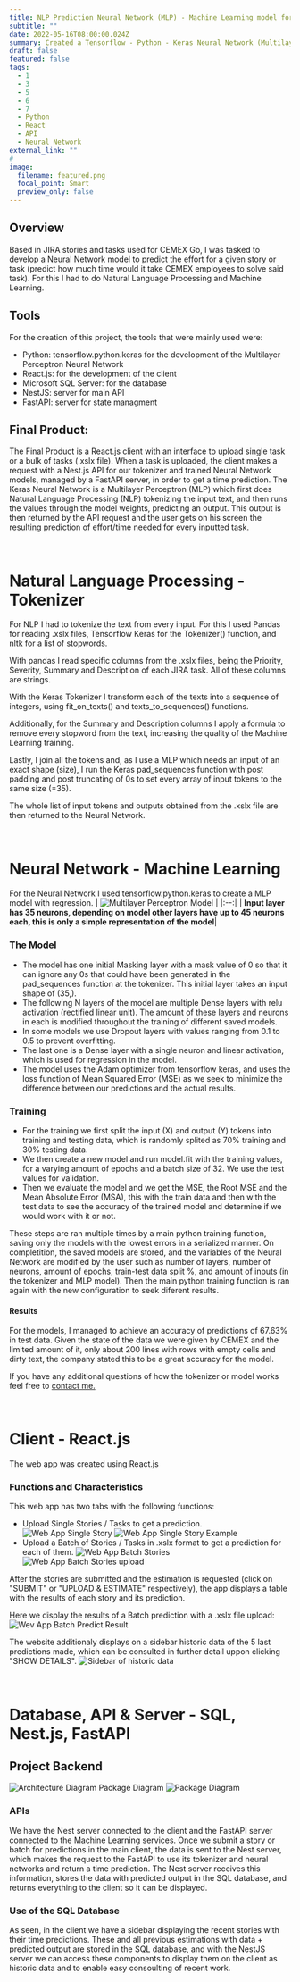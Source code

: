 ```yaml
---
title: NLP Prediction Neural Network (MLP) - Machine Learning model for Cemex
subtitle: ""
date: 2022-05-16T08:00:00.024Z
summary: Created a Tensorflow - Python - Keras Neural Network (Multilayer Perceptron) for Cemex, used for predicting an arbitrary value based on Natural Language Processing. 
draft: false
featured: false
tags:
  - 1
  - 3
  - 5
  - 6
  - 7
  - Python
  - React
  - API
  - Neural Network
external_link: ""
# 
image:
  filename: featured.png
  focal_point: Smart
  preview_only: false
---
```


## Overview
Based in JIRA stories and tasks used for CEMEX Go, I was tasked to develop a Neural Network model to predict the effort for a given story or task (predict how much time would it take CEMEX employees to solve said task). For this I had to do Natural Language Processing and Machine Learning.

## Tools
For the creation of this project, the tools that were mainly used were:
+ Python: tensorflow.python.keras for the development of the Multilayer Perceptron Neural Network
+ React.js: for the development of the client
+ Microsoft SQL Server: for the database
+ NestJS: server for main API
+ FastAPI: server for state managment

## Final Product:
The Final Product is a React.js client with an interface to upload single task or a bulk of tasks (.xslx file). When a task is uploaded, the client makes a request with a Nest.js API for our tokenizer and trained Neural Network models, managed by a FastAPI server, in order to get a time prediction. The Keras Neural Network is a Multilayer Perceptron (MLP) which first does Natural Language Processing (NLP) tokenizing the input text, and then runs the values through the model weights, predicting an output. This output is then returned by the API request and the user gets on his screen the resulting prediction of effort/time needed for every inputted task. 

<br/>

# Natural Language Processing - Tokenizer
For NLP I had to tokenize the text from every input. For this I used Pandas for reading .xslx files, Tensorflow Keras for the Tokenizer() function, and nltk for a list of stopwords.

With pandas I read specific columns from the .xslx files, being the Priority, Severity, Summary and Description of each JIRA task. All of these columns are strings.

With the Keras Tokenizer I transform each of the texts into a sequence of integers, using fit_on_texts() and texts_to_sequences() functions.

Additionally, for the Summary and Description columns I apply a formula to remove every stopword from the text, increasing the quality of the Machine Learning training.

Lastly, I join all the tokens and, as I use a MLP which needs an input of an exact shape (size), I run the Keras pad_sequences function with post padding and post truncating of 0s to set every array of input tokens to the same size (=35).

The whole list of input tokens and outputs obtained from the .xslx file are then returned to the Neural Network.

<br/>

# Neural Network - Machine Learning
For the Neural Network I used tensorflow.python.keras to create a MLP model with regression.
| ![Multilayer Perceptron Model](img0.png "Multilayer Perceptron") |
|:--:|
| <b>Input layer has 35 neurons, depending on model other layers have up to 45 neurons each, this is only a simple representation of the model</b>|

### The Model
+ The model has one initial Masking layer with a mask value of 0 so that it can ignore any 0s that could have been generated in the pad_sequences function at the tokenizer. This initial layer takes an input shape of (35,).
+ The following N layers of the model are multiple Dense layers with relu activation (rectified linear unit). The amount of these layers and neurons in each is modified throughout the training of different saved models.
+ In some models we use Dropout layers with values ranging from 0.1 to 0.5 to prevent overfitting.
+ The last one is a Dense layer with a single neuron and linear activation, which is used for regression in the model.
+ The model uses the Adam optimizer from tensorflow keras, and uses the loss function of Mean Squared Error (MSE) as we seek to minimize the difference between our predictions and the actual results.

### Training
+ For the training we first split the input (X) and output (Y) tokens into training and testing data, which is randomly splited as 70% training and 30% testing data.
+ We then create a new model and run model.fit with the training values, for a varying amount of epochs and a batch size of 32. We use the test values for validation.
+ Then we evaluate the model and we get the MSE, the Root MSE and the Mean Absolute Error (MSA), this with the train data and then with the test data to see the accuracy of the trained model and determine if we would work with it or not.

These steps are ran multiple times by a main python training function, saving only the models with the lowest errors in a serialized manner. On completition, the saved models are stored, and the variables of the Neural Network are modified by the user such as number of layers, number of neurons, amount of epochs, train-test data split %, and amount of inputs (in the tokenizer and MLP model). Then the main python training function is ran again with the new configuration to seek diferent results.

#### Results
For the models, I managed to achieve an accuracy of predictions of 67.63% in test data. Given the state of the data we were given by CEMEX and the limited amount of it, only about 200 lines with rows with empty cells and dirty text, the company stated this to be a great accuracy for the model.


If you have any additional questions of how the tokenizer or model works feel free to [contact me.](https://lcanoi.netlify.app/#contact)

<br/>

# Client - React.js
The web app was created using React.js 
### Functions and Characteristics
This web app has two tabs with the following functions:
+ Upload Single Stories / Tasks to get a prediction.
![Web App Single Story](img1.png "Single Story")
![Web App Single Story Example](img2.png "Single Story Example")
+ Upload a Batch of Stories / Tasks in .xslx format to get a prediction for each of them.
![Web App Batch Stories](img3.png "Batch of Stories")
![Web App Batch Stories upload](img4.png "Upload file")

After the stories are submitted and the estimation is requested (click on "SUBMIT" or "UPLOAD & ESTIMATE" respectively), the app displays a table with the results of each story and its prediction. 

Here we display the results of a Batch prediction with a .xslx file upload:
![Wev App Batch Predict Result](img6.png "Results of a Batch Prediction")

The website additionaly displays on a sidebar historic data of the 5 last predictions made, which can be consulted in further detail uppon clicking "SHOW DETAILS".
![Sidebar of historic data](img5.png "Last 5 predictions made")

<br/>

# Database, API & Server - SQL, Nest.js, FastAPI
## Project Backend
![Architecture Diagram](img7.png "Architecture of the project")
Package Diagram
![Package Diagram](img8.png "Packages")
### APIs
We have the Nest server connected to the client and the FastAPI server connected to the Machine Learning services.
Once we submit a story or batch for predictions in the main client, the data is sent to the Nest server, which makes the request to the FastAPI to use its tokenizer and neural networks and return a time prediction. The Nest server receives this information, stores the data with predicted output in the SQL database, and returns everything to the client so it can be displayed. 
### Use of the SQL Database
As seen, in the client we have a sidebar displaying the recent stories with their time predictions. These and all previous estimations with data + predicted output are stored in the SQL database, and with the NestJS server we can access these components to display them on the client as historic data and to enable easy consoulting of recent work. 


